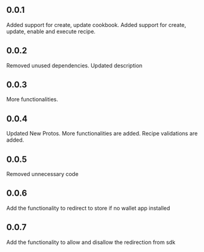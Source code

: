 ## 0.0.1

Added support for create, update cookbook.
Added support for create, update, enable and execute recipe.

## 0.0.2
Removed unused dependencies.
Updated description


## 0.0.3
More functionalities.


## 0.0.4
Updated New Protos.
More functionalities are added.
Recipe validations are added.


## 0.0.5
Removed unnecessary code

## 0.0.6
Add the functionality to redirect to store if no wallet app installed


## 0.0.7
Add the functionality to allow and disallow the redirection from sdk